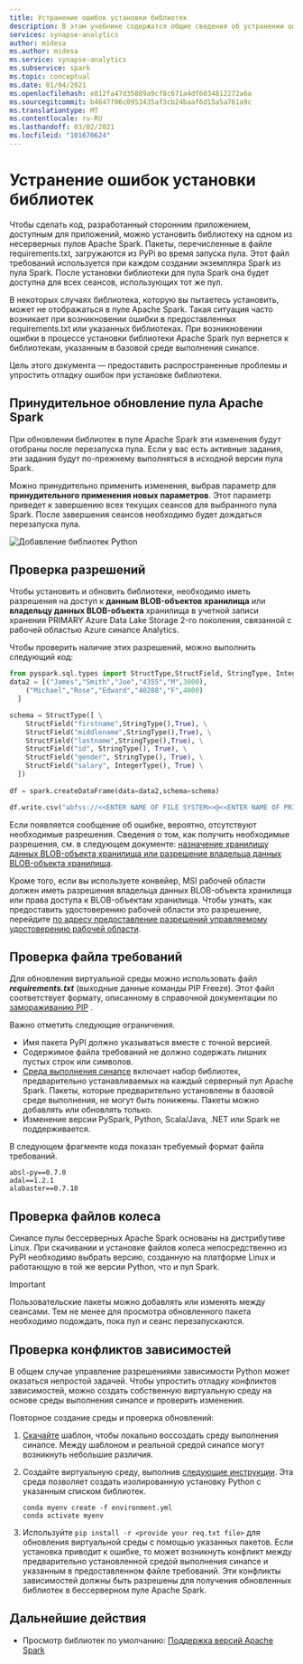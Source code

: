 ```yaml
---
title: Устранение ошибок установки библиотек
description: В этом учебнике содержатся общие сведения об устранении ошибок при установке библиотеки.
services: synapse-analytics
author: midesa
ms.author: midesa
ms.service: synapse-analytics
ms.subservice: spark
ms.topic: conceptual
ms.date: 01/04/2021
ms.openlocfilehash: e812fa47d35889a9cf8c671a4df6034812272a6a
ms.sourcegitcommit: b4647f06c0953435af3cb24baaf6d15a5a761a9c
ms.translationtype: MT
ms.contentlocale: ru-RU
ms.lasthandoff: 03/02/2021
ms.locfileid: "101670624"
---
```

# <a name="troubleshoot-library-installation-errors"></a>Устранение ошибок установки библиотек 
Чтобы сделать код, разработанный сторонним приложением, доступным для приложений, можно установить библиотеку на одном из несерверных пулов Apache Spark. Пакеты, перечисленные в файле requirements.txt, загружаются из PyPi во время запуска пула. Этот файл требований используется при каждом создании экземпляра Spark из пула Spark. После установки библиотеки для пула Spark она будет доступна для всех сеансов, использующих тот же пул. 

В некоторых случаях библиотека, которую вы пытаетесь установить, может не отображаться в пуле Apache Spark. Такая ситуация часто возникает при возникновении ошибки в предоставленных requirements.txt или указанных библиотеках. При возникновении ошибки в процессе установки библиотеки Apache Spark пул вернется к библиотекам, указанным в базовой среде выполнения синапсе.

Цель этого документа — предоставить распространенные проблемы и упростить отладку ошибок при установке библиотеки.

## <a name="force-update-your-apache-spark-pool"></a>Принудительное обновление пула Apache Spark
При обновлении библиотек в пуле Apache Spark эти изменения будут отобраны после перезапуска пула. Если у вас есть активные задания, эти задания будут по-прежнему выполняться в исходной версии пула Spark.

Можно принудительно применить изменения, выбрав параметр для **принудительного применения новых параметров**. Этот параметр приведет к завершению всех текущих сеансов для выбранного пула Spark. После завершения сеансов необходимо будет дождаться перезапуска пула. 

![Добавление библиотек Python](./media/apache-spark-azure-portal-add-libraries/update-libraries.png "Добавление библиотек Python")

## <a name="validate-your-permissions"></a>Проверка разрешений
Чтобы установить и обновить библиотеки, необходимо иметь разрешения на доступ к **данным BLOB-объектов хранилища** или **владельцу данных BLOB-объекта** хранилища в учетной записи хранения PRIMARY Azure Data Lake Storage 2-го поколения, связанной с рабочей областью Azure синапсе Analytics.

Чтобы проверить наличие этих разрешений, можно выполнить следующий код:

```python
from pyspark.sql.types import StructType,StructField, StringType, IntegerType
data2 = [("James","Smith","Joe","4355","M",3000),
    ("Michael","Rose","Edward","40288","F",4000)
  ]

schema = StructType([ \
    StructField("firstname",StringType(),True), \
    StructField("middlename",StringType(),True), \
    StructField("lastname",StringType(),True), \
    StructField("id", StringType(), True), \
    StructField("gender", StringType(), True), \
    StructField("salary", IntegerType(), True) \
  ])
 
df = spark.createDataFrame(data=data2,schema=schema)

df.write.csv("abfss://<<ENTER NAME OF FILE SYSTEM>>@<<ENTER NAME OF PRIMARY STORAGE ACCOUNT>>.dfs.core.windows.net/validate_permissions.csv")

```
Если появляется сообщение об ошибке, вероятно, отсутствуют необходимые разрешения. Сведения о том, как получить необходимые разрешения, см. в следующем документе: [назначение хранилищу данных BLOB-объекта хранилища или разрешение владельца данных BLOB-объекта хранилища](../../storage/common/storage-auth-aad-rbac-portal.md#assign-an-azure-built-in-role).

Кроме того, если вы используете конвейер, MSI рабочей области должен иметь разрешения владельца данных BLOB-объекта хранилища или права доступа к BLOB-объектам хранилища. Чтобы узнать, как предоставить удостоверению рабочей области это разрешение, перейдите [по адресу предоставление разрешений управляемому удостоверению рабочей области](../security/how-to-grant-workspace-managed-identity-permissions.md).

## <a name="check-the-requirements-file"></a>Проверка файла требований
Для обновления виртуальной среды можно использовать файл ***requirements.txt*** (выходные данные команды PIP Freeze). Этот файл соответствует формату, описанному в справочной документации по [замораживанию PIP](https://pip.pypa.io/en/stable/reference/pip_freeze/) .

Важно отметить следующие ограничения.
   -  Имя пакета PyPI должно указываться вместе с точной версией. 
   -  Содержимое файла требований не должно содержать лишних пустых строк или символов. 
   -  [Среда выполнения синапсе](apache-spark-version-support.md) включает набор библиотек, предварительно устанавливаемых на каждый серверный пул Apache Spark. Пакеты, которые предварительно установлены в базовой среде выполнения, не могут быть понижены. Пакеты можно добавлять или обновлять только.
   -  Изменение версии PySpark, Python, Scala/Java, .NET или Spark не поддерживается.

В следующем фрагменте кода показан требуемый формат файла требований.

```
absl-py==0.7.0
adal==1.2.1
alabaster==0.7.10
```

## <a name="validate-wheel-files"></a>Проверка файлов колеса
Синапсе пулы бессерверных Apache Spark основаны на дистрибутиве Linux. При скачивании и установке файлов колеса непосредственно из PyPI необходимо выбрать версию, созданную на платформе Linux и работающую в той же версии Python, что и пул Spark.

>[!IMPORTANT]
>Пользовательские пакеты можно добавлять или изменять между сеансами. Тем не менее для просмотра обновленного пакета необходимо подождать, пока пул и сеанс перезапускаются.

## <a name="check-for-dependency-conflicts"></a>Проверка конфликтов зависимостей
 В общем случае управление разрешениями зависимости Python может оказаться непростой задачей. Чтобы упростить отладку конфликтов зависимостей, можно создать собственную виртуальную среду на основе среды выполнения синапсе и проверить изменения.

Повторное создание среды и проверка обновлений:
 1. [Скачайте](https://github.com/Azure-Samples/Synapse/blob/main/Spark/Python/base_environment.yml) шаблон, чтобы локально воссоздать среду выполнения синапсе. Между шаблоном и реальной средой синапсе могут возникнуть небольшие различия.
   
 2. Создайте виртуальную среду, выполнив [следующие инструкции](https://docs.conda.io/projects/conda/latest/user-guide/tasks/manage-environments.html). Эта среда позволяет создать изолированную установку Python с указанным списком библиотек. 
    
    ```
    conda myenv create -f environment.yml
    conda activate myenv
    ```
   
 3. Используйте ``pip install -r <provide your req.txt file>`` для обновления виртуальной среды с помощью указанных пакетов. Если установка приводит к ошибке, то может возникнуть конфликт между предварительно установленной средой выполнения синапсе и указанным в предоставленном файле требований. Эти конфликты зависимостей должны быть разрешены для получения обновленных библиотек в бессерверном пуле Apache Spark.

## <a name="next-steps"></a>Дальнейшие действия
- Просмотр библиотек по умолчанию: [Поддержка версий Apache Spark](apache-spark-version-support.md)